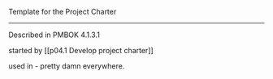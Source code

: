 Template for the Project Charter



---

Described in PMBOK 4.1.3.1

started by [[p04.1 Develop project charter]]

used in - pretty damn everywhere.



